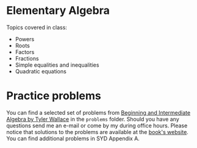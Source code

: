 # Elementary Algebra

Topics covered in class:

  - Powers
  - Roots
  - Factors
  - Fractions
  - Simple equalities and inequalities
  - Quadratic equations

# Practice problems

You can find a selected set of problems from [Beginning and Intermediate Algebra by Tyler Wallace][tyler] in the `problems` folder. Should you have any questions send me an e-mail or come by my during office hours. Please notice that solutions to the problems are available at the [book's website][tyler]. You can find additional problems in SYD Appendix A.

[tyler]: <http://www.wallace.ccfaculty.org/book/book.html>

